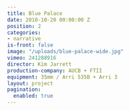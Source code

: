 ```yaml
---
title: Blue Palace
date: 2010-10-20 00:00:00 Z
position: 2
categories:
- narrative
is-front: false
image: "/uploads/blue-palace-wide.jpg"
vimeo: 241288916
director: Kim Jarrett
production-company: AUCB + FTII
equipment: 35mm / Arri 535B + Arri 3
layout: project
pagination: 
  enabled: true
---
```



